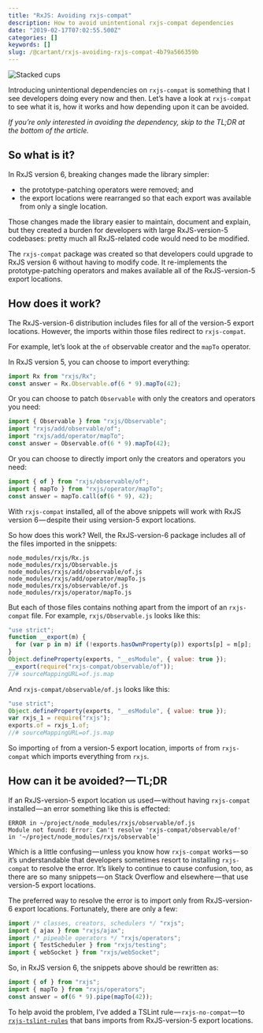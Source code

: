 ```yaml
---
title: "RxJS: Avoiding rxjs-compat"
description: How to avoid unintentional rxjs-compat dependencies
date: "2019-02-17T07:02:55.500Z"
categories: []
keywords: []
slug: /@cartant/rxjs-avoiding-rxjs-compat-4b79a566359b
---
```


![Stacked cups](title.jpeg "Photo by Monika Stawowy on Unsplash")

Introducing unintentional dependencies on `rxjs-compat` is something that I see developers doing every now and then. Let’s have a look at `rxjs-compat` to see what it is, how it works and how depending upon it can be avoided.

_If you’re only interested in avoiding the dependency, skip to the TL;DR at the bottom of the article._

## So what is it?

In RxJS version 6, breaking changes made the library simpler:

- the prototype-patching operators were removed; and
- the export locations were rearranged so that each export was available from only a single location.

Those changes made the library easier to maintain, document and explain, but they created a burden for developers with large RxJS-version-5 codebases: pretty much all RxJS-related code would need to be modified.

The `rxjs-compat` package was created so that developers could upgrade to RxJS version 6 without having to modify code. It re-implements the prototype-patching operators and makes available all of the RxJS-version-5 export locations.

## How does it work?

The RxJS-version-6 distribution includes files for all of the version-5 export locations. However, the imports within those files redirect to `rxjs-compat`.

For example, let’s look at the `of` observable creator and the `mapTo` operator.

In RxJS version 5, you can choose to import everything:

```ts
import Rx from "rxjs/Rx";
const answer = Rx.Observable.of(6 * 9).mapTo(42);
```

Or you can choose to patch `Observable` with only the creators and operators you need:

```ts
import { Observable } from "rxjs/Observable";
import "rxjs/add/observable/of";
import "rxjs/add/operator/mapTo";
const answer = Observable.of(6 * 9).mapTo(42);
```

Or you can choose to directly import only the creators and operators you need:

```ts
import { of } from "rxjs/observable/of";
import { mapTo } from "rxjs/operator/mapTo";
const answer = mapTo.call(of(6 * 9), 42);
```

With `rxjs-compat` installed, all of the above snippets will work with RxJS version 6 — despite their using version-5 export locations.

So how does this work? Well, the RxJS-version-6 package includes all of the files imported in the snippets:

```text
node_modules/rxjs/Rx.js
node_modules/rxjs/Observable.js
node_modules/rxjs/add/observable/of.js
node_modules/rxjs/add/operator/mapTo.js
node_modules/rxjs/observable/of.js
node_modules/rxjs/operator/mapTo.js
```

But each of those files contains nothing apart from the import of an `rxjs-compat` file. For example, `rxjs/Observable.js` looks like this:

```js
"use strict";
function __export(m) {
  for (var p in m) if (!exports.hasOwnProperty(p)) exports[p] = m[p];
}
Object.defineProperty(exports, "__esModule", { value: true });
__export(require("rxjs-compat/observable/of"));
//# sourceMappingURL=of.js.map
```

And `rxjs-compat/observable/of.js` looks like this:

```js
"use strict";
Object.defineProperty(exports, "__esModule", { value: true });
var rxjs_1 = require("rxjs");
exports.of = rxjs_1.of;
//# sourceMappingURL=of.js.map
```

So importing `of` from a version-5 export location, imports `of` from `rxjs-compat` which imports everything from `rxjs`.

## How can it be avoided? — TL;DR

If an RxJS-version-5 export location us used — without having `rxjs-compat` installed — an error something like this is effected:

```text
ERROR in ~/project/node_modules/rxjs/observable/of.js
Module not found: Error: Can't resolve 'rxjs-compat/observable/of'
in '~/project/node_modules/rxjs/observable'
```

Which is a little confusing — unless you know how `rxjs-compat` works — so it’s understandable that developers sometimes resort to installing `rxjs-compat` to resolve the error. It’s likely to continue to cause confusion, too, as there are so many snippets — on Stack Overflow and elsewhere — that use version-5 export locations.

The preferred way to resolve the error is to import only from RxJS-version-6 export locations. Fortunately, there are only a few:

```ts
import /* classes, creators, schedulers */ "rxjs";
import { ajax } from "rxjs/ajax";
import /* pipeable operators */ "rxjs/operators";
import { TestScheduler } from "rxjs/testing";
import { webSocket } from "rxjs/webSocket";
```

So, in RxJS version 6, the snippets above should be rewritten as:

```ts
import { of } from "rxjs";
import { mapTo } from "rxjs/operators";
const answer = of(6 * 9).pipe(mapTo(42));
```

To help avoid the problem, I’ve added a TSLint rule — `rxjs-no-compat`— to [`rxjs-tslint-rules`](https://github.com/cartant/rxjs-tslint-rules) that bans imports from RxJS-version-5 export locations.
